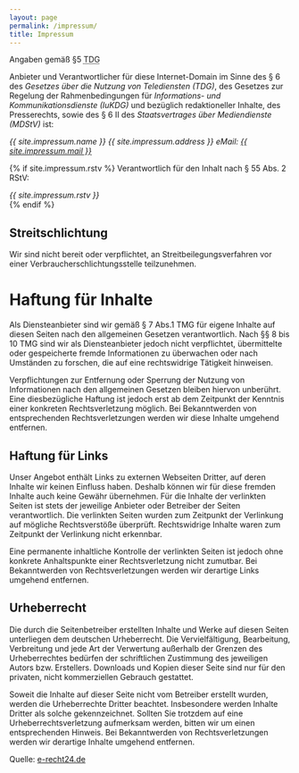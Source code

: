 ```yaml
---
layout: page
permalink: /impressum/
title: Impressum
---
```


Angaben gemäß §5 <acronym title="Teledienstgesetz">TDG</acronym>

Anbieter und Verantwortlicher für diese Internet-Domain im Sinne des § 6 des *Gesetzes über die Nutzung von Telediensten (TDG)*, des Gesetzes zur Regelung der Rahmenbedingungen für *Informations- und Kommunikationsdienste (IuKDG)* und bezüglich redaktioneller Inhalte, des Presserechts, sowie des § 6 II des *Staatsvertrages über Mediendienste (MDStV)* ist:

<address class="pre">{{ site.impressum.name }}
{{ site.impressum.address }}
eMail: <a href="mailto:{{ site.impressum.email | default: site.email }}" title="Mail an {{ site.impressum.name | default: site.author | default: site.title }} senden">{{ site.impressum.mail }}</a>
</address>

{% if site.impressum.rstv %}
Verantwortlich für den Inhalt nach § 55 Abs. 2 RStV:

<address class="pre">{{ site.impressum.rstv }}</address>
{% endif %}

## Streitschlichtung

Wir sind nicht bereit oder verpflichtet, an Streitbeilegungsverfahren vor einer
Verbraucherschlichtungsstelle teilzunehmen.

# Haftung für Inhalte

Als Diensteanbieter sind wir gemäß § 7 Abs.1 TMG für eigene Inhalte auf diesen Seiten nach den allgemeinen Gesetzen verantwortlich. Nach §§ 8 bis 10 TMG sind wir als Diensteanbieter jedoch nicht verpflichtet, übermittelte oder gespeicherte fremde Informationen zu überwachen oder nach Umständen zu forschen, die auf eine rechtswidrige Tätigkeit hinweisen.

Verpflichtungen zur Entfernung oder Sperrung der Nutzung von Informationen nach den allgemeinen Gesetzen bleiben hiervon unberührt. Eine diesbezügliche Haftung ist jedoch erst ab dem Zeitpunkt der Kenntnis einer konkreten Rechtsverletzung möglich. Bei Bekanntwerden von entsprechenden Rechtsverletzungen werden wir diese Inhalte umgehend entfernen.

## Haftung für Links

Unser Angebot enthält Links zu externen Webseiten Dritter, auf deren Inhalte wir keinen Einfluss haben. Deshalb können wir für diese fremden Inhalte auch keine Gewähr übernehmen. Für die Inhalte der verlinkten Seiten ist stets der jeweilige Anbieter oder Betreiber der Seiten verantwortlich. Die verlinkten
Seiten wurden zum Zeitpunkt der Verlinkung auf mögliche Rechtsverstöße überprüft. Rechtswidrige Inhalte waren zum Zeitpunkt der Verlinkung nicht erkennbar.

Eine permanente inhaltliche Kontrolle der verlinkten Seiten ist jedoch ohne konkrete Anhaltspunkte einer Rechtsverletzung nicht zumutbar. Bei Bekanntwerden von Rechtsverletzungen werden wir derartige Links
umgehend entfernen.

## Urheberrecht

Die durch die Seitenbetreiber erstellten Inhalte und Werke auf diesen Seiten unterliegen dem deutschen Urheberrecht. Die Vervielfältigung, Bearbeitung, Verbreitung und jede Art der Verwertung außerhalb der Grenzen des Urheberrechtes bedürfen der schriftlichen Zustimmung des jeweiligen Autors bzw. Erstellers. Downloads und Kopien dieser Seite sind nur für den privaten, nicht kommerziellen Gebrauch gestattet.

Soweit die Inhalte auf dieser Seite nicht vom Betreiber erstellt wurden, werden die Urheberrechte Dritter beachtet. Insbesondere werden Inhalte Dritter als solche gekennzeichnet. Sollten Sie trotzdem auf eine Urheberrechtsverletzung aufmerksam werden, bitten wir um einen entsprechenden Hinweis. Bei Bekanntwerden von Rechtsverletzungen werden wir derartige Inhalte umgehend entfernen.

<p class="small">Quelle: <a href="http://www.e-recht24.de/">e-recht24.de</a></p>
